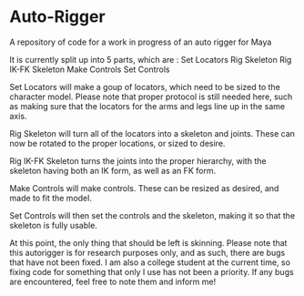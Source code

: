 # Auto-Rigger
A repository of code for a work in progress of an auto rigger for Maya

It is currently split up into 5 parts, which are :
    Set Locators
    Rig Skeleton
    Rig IK-FK Skeleton
    Make Controls
    Set Controls
    
Set Locators will make a goup of locators, which need to be sized to the character model. Please note that proper protocol is still needed here, such as making sure that the locators for the arms and legs line up in the same axis.

Rig Skeleton will turn all of the locators into a skeleton and joints. These can now be rotated to the proper locations, or sized to desire.

Rig IK-FK Skeleton turns the joints into the proper hierarchy, with the skeleton having both an IK form, as well as an FK form.

Make Controls will make controls. These can be resized as desired, and made to fit the model.

Set Controls will then set the controls and the skeleton, making it so that the skeleton is fully usable.

At this point, the only thing that should be left is skinning. Please note that this autorigger is for research purposes only, and as such, there are bugs that have not been fixed. I am also a college student at the current time, so fixing code for something that only I use has not been a priority. If any bugs are encountered, feel free to note them and inform me!
